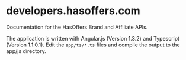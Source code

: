 # developers.hasoffers.com
Documentation for the HasOffers Brand and Affiliate APIs.

The application is written with Angular.js (Version 1.3.2) and Typescript (Version 1.1.0.1).  Edit the `app/ts/*.ts` files and compile the output to the app/js directory.
